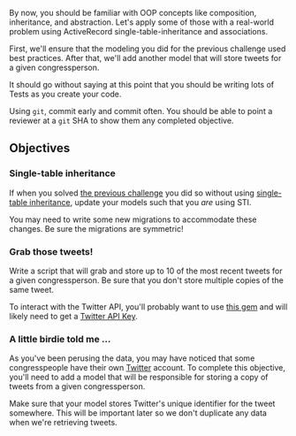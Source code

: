 <div class="container">
<div id="challenge" class="row">
<div class="col-sm-8">
<div class="row">
<div class="col-sm-12">
<div class="tab-content">
<div id="body" class="tab-pane fade in active">

By now, you should be familiar with OOP concepts like composition, inheritance, and abstraction. Let's apply some of those with a real-world problem using ActiveRecord single-table-inheritance and associations.

First, we'll ensure that the modeling you did for the previous challenge used best practices. After that, we'll add another model that will store tweets for a given congressperson.

It should go without saying at this point that you should be writing lots of Tests as you create your code.

Using <code>git</code>, commit early and commit often. You should be able to point a reviewer at a <code>git</code> SHA to show them any completed objective.
<h2>Objectives</h2>
<h3>Single-table inheritance</h3>
If when you solved <a href="http://learn.codedivision.my/challenges/87">the previous challenge</a> you did so without using <a href="http://api.rubyonrails.org/classes/ActiveRecord/Base.html#label-Single+table+inheritance">single-table inheritance</a>, update your models such that you <em>are</em> using STI.

You may need to write some new migrations to accommodate these changes. Be sure the migrations are symmetric!
<h3>Grab those tweets!</h3>
Write a script that will grab and store up to 10 of the most recent tweets for a given congressperson. Be sure that you don't store multiple copies of the same tweet.

To interact with the Twitter API, you'll probably want to use <a href="https://github.com/sferik/twitter">this gem</a> and will likely need to get a <a href="https://dev.twitter.com/discussions/631">Twitter API Key</a>.
<h3>A little birdie told me ...</h3>
As you've been perusing the data, you may have noticed that some congresspeople have their own <a href="http://twitter.com/">Twitter</a> account. To complete this objective, you'll need to add a model that will be responsible for storing a copy of tweets from a given congressperson.

Make sure that your model stores Twitter's unique identifier for the tweet somewhere. This will be important later so we don't duplicate any data when we're retrieving tweets.

</div>
</div>
</div>
</div>
</div>
</div>
</div>
&nbsp;
